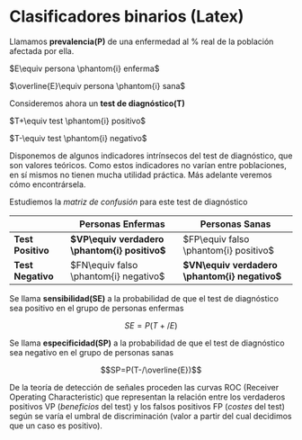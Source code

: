 # Clasificadores binarios (Latex)

Llamamos **prevalencia(P)** de una enfermedad al % real de la población afectada por ella.

$E\equiv persona \phantom{i} enferma$

$\overline{E}\equiv persona \phantom{i} sana$

Consideremos ahora un **test de diagnóstico(T)**

$T+\equiv test \phantom{i} positivo$

$T-\equiv test \phantom{i} negativo$

Disponemos de algunos indicadores intrínsecos del test de diagnóstico, que son valores teóricos. 
Como estos indicadores no varían entre poblaciones, en sí mismos no tienen mucha utilidad práctica.
Más adelante veremos cómo encontrársela.

Estudiemos la *matriz de confusión* para este test de diagnóstico

||Personas Enfermas|Personas Sanas|
|-|-|-|
|**Test Positivo**|**$VP\equiv verdadero \phantom{i} positivo$**|$FP\equiv falso \phantom{i} positivo$|
|**Test Negativo**|$FN\equiv falso \phantom{i} negativo$|**$VN\equiv verdadero \phantom{i} negativo$**|

Se llama **sensibilidad(SE)** a la probabilidad de que el test de diagnóstico sea positivo en el grupo de personas enfermas

$$SE=P(T+/E)$$

Se llama **especificidad(SP)** a la probabilidad de que el test de diagnóstico sea negativo en el grupo de personas sanas

$$SP=P(T-/\overline{E})$$

De la teoría de detección de señales proceden las curvas ROC (Receiver Operating Characteristic) que representan la relación
entre los verdaderos positivos VP (*beneficios* del test) y los falsos positivos FP (*costes* del test) según se varía el umbral
de discriminación (valor a partir del cual decidimos que un caso es positivo).
